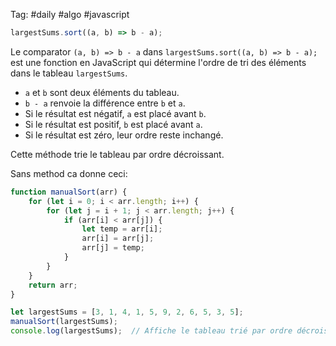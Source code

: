 Tag:  #daily  #algo #javascript 

```js
largestSums.sort((a, b) => b - a);
```

 Le comparator `(a, b) => b - a` dans `largestSums.sort((a, b) => b - a);` est une fonction en JavaScript qui détermine l'ordre de tri des éléments dans le tableau `largestSums`.

- `a` et `b` sont deux éléments du tableau.
- `b - a` renvoie la différence entre `b` et `a`.
- Si le résultat est négatif, `a` est placé avant `b`.
- Si le résultat est positif, `b` est placé avant `a`.
- Si le résultat est zéro, leur ordre reste inchangé.

Cette méthode trie le tableau par ordre décroissant.

Sans method ca donne ceci:

```js
function manualSort(arr) {
    for (let i = 0; i < arr.length; i++) {
        for (let j = i + 1; j < arr.length; j++) {
            if (arr[i] < arr[j]) {
                let temp = arr[i];
                arr[i] = arr[j];
                arr[j] = temp;
            }
        }
    }
    return arr;
}

let largestSums = [3, 1, 4, 1, 5, 9, 2, 6, 5, 3, 5];
manualSort(largestSums);
console.log(largestSums);  // Affiche le tableau trié par ordre décroissant

```

